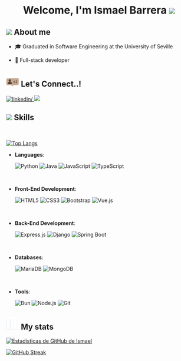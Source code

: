 <h1 align="center"><b> Welcome, I'm Ismael Barrera </b><img src="https://media.giphy.com/media/hvRJCLFzcasrR4ia7z/giphy.gif" width="35"></h1>

## <img src="https://media.tenor.com/QVC1Nmb9TwUAAAAj/coding.gif" width ="35"><b> About me </b>
<!--### <img src="https://github.com/TerryIsmael/TerryIsmael/blob/main/static/studies.gif?raw=true" width="25"> Estudios -->

- 🎓  Graduated in Software Engineering at the University of Seville

- 📝 Full-stack developer

## <img src="https://github.com/TerryIsmael/TerryIsmael/blob/main/static/social-media.gif?raw=true" width ="35"><b> Let's Connect..!</b>
<div align='left'>
  <a href="https://www.linkedin.com/in/ismael-barrera-garcía-778357298/" target="_blank">
    <img src="https://img.shields.io/badge/linkedin: Ismael Barrera-%2300acee.svg?color=405DE6&style=for-the-badge&logo=linkedin&logoColor=white" alt=linkedin/>
  </a>
  <a href="mailto:terryismael2@gmail.com" target="_blank">
    <img src="https://img.shields.io/badge/gmail:  Ismael Barrera-%23EA4335.svg?style=for-the-badge&logo=gmail&logoColor=white" t=mail  />
  </a>
</div>


<div align="left">
  
  ## <img src="https://media2.giphy.com/media/QssGEmpkyEOhBCb7e1/giphy.gif?cid=ecf05e47a0n3gi1bfqntqmob8g9aid1oyj2wr3ds3mg700bl&rid=giphy.gif" width ="25"><b> Skills</b>

<br>

[![Top Langs](https://github-readme-stats-xi-bay.vercel.app/api/top-langs/?username=terryismael&theme=radical&layout=donut)](https://github.com/anuraghazra/github-readme-stats)

- **Languages**:
  
    ![Python](https://img.shields.io/badge/Python%20-%2314354C.svg?style=for-the-badge&logo=python&logoColor=white&color=blue)
    ![Java](https://img.shields.io/badge/Java%20-%2300736B.svg?style=for-the-badge&logo=java&logoColor=white&color=red)
    ![JavaScript](https://img.shields.io/badge/JavaScript%20-%23F7DF1E.svg?style=for-the-badge&logo=javascript&logoColor=black&color=F7E018)
    ![TypeScript](https://img.shields.io/badge/TypeScript%20-%232F74C0.svg?style=for-the-badge&logo=typescript&logoColor=white)

<br>   

- **Front-End Development**:
  
   ![HTML5](https://img.shields.io/badge/HTML5%20-%23E34F26.svg?style=for-the-badge&logo=html5&logoColor=white)
   ![CSS3](https://img.shields.io/badge/CSS%20-%231572B6.svg?style=for-the-badge&logo=css3&logoColor=white)
   ![Bootstrap](https://img.shields.io/badge/Bootstrap%20-%23563D7C.svg?style=for-the-badge&logo=bootstrap&logoColor=white)
   ![Vue.js](https://img.shields.io/badge/Vue.js%20-%2335495e.svg?style=for-the-badge&logo=vue.js&logoColor=white&color=42D392)
<br>

- **Back-End Development**:

   ![Express.js](https://img.shields.io/badge/Express.js%20-%23404D59.svg?style=for-the-badge&logo=express&logoColor=white)
   ![Django](https://img.shields.io/badge/Django%20-%23092E20.svg?style=for-the-badge&logo=django&logoColor=white)
   ![Spring Boot](https://img.shields.io/badge/Spring%20Boot%20-%236DB33F.svg?style=for-the-badge&logo=spring&logoColor=white)

<br>

- **Databases**:

    ![MariaDB](https://img.shields.io/badge/MariaDB%20-%2310108E.svg?style=for-the-badge&logo=mariadb&logoColor=white)
    ![MongoDB](https://img.shields.io/badge/MongoDB%20-%2304A44D.svg?style=for-the-badge&logo=mongodb&logoColor=white)

<br>

- **Tools**:

   ![Bun](https://img.shields.io/badge/Bun%20-%238C3F3F.svg?style=for-the-badge&logo=bun&logoColor=white)
   ![Node.js](https://img.shields.io/badge/Node.js%20-%2343853D.svg?style=for-the-badge&logo=node.js&logoColor=white)
   ![Git](https://img.shields.io/badge/git-%23F05033.svg?style=for-the-badge&logo=git&logoColor=white)

## <img src="https://github.com/TerryIsmael/TerryIsmael/blob/main/static/diagram.gif?raw=true" width ="35"><b> My stats </b>
[![Estadísticas de GitHub de Ismael](https://github-readme-stats-xi-bay.vercel.app/api?username=TerryIsmael&show_icons=true&theme=radical)](https://github.com/anuraghazra/github-readme-stats)

[![GitHub Streak](https://github-readme-streak-stats-three-delta.vercel.app/?user=TerryIsmael&theme=radical&hide_current_streak=true)](https://git.io/streak-stats)







<!--
**TerryIsmael/TerryIsmael** is a ✨ _special_ ✨ repository because its `README.md` (this file) appears on your GitHub profile.

Here are some ideas to get you started:

- 🔭 I’m currently working on ...
- 🌱 I’m currently learning ...
- 👯 I’m looking to collaborate on ...
- 🤔 I’m looking for help with ...
- 💬 Ask me about ...
- 📫 How to reach me: ...
- 😄 Pronouns: ...
- ⚡ Fun fact: ...
-->
